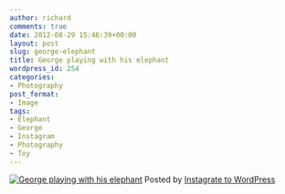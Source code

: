 ```yaml
---
author: richard
comments: true
date: 2012-08-29 15:46:39+00:00
layout: post
slug: george-elephant
title: George playing with his elephant
wordpress_id: 254
categories:
- Photography
post_format:
- Image
tags:
- Elephant
- George
- Instagram
- Photography
- Toy
---
```


[![George playing with his elephant](http://richard.perry-online.me.uk/files/2012/08/1ae4fa64f1f911e180961231380fe8a6_7.jpg)](http://richard.perry-online.me.uk/files/2012/08/1ae4fa64f1f911e180961231380fe8a6_7.jpg)
Posted by [Instagrate to WordPress](http://wordpress.org/extend/plugins/instagrate-to-wordpress/)
